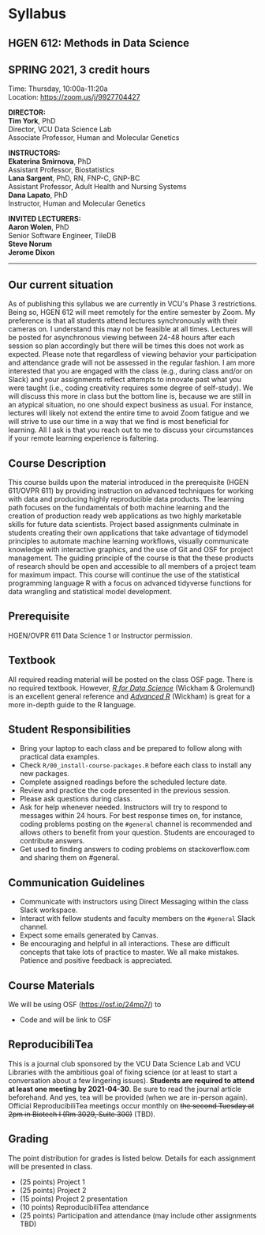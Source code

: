# Syllabus
## HGEN 612: Methods in Data Science
## SPRING 2021, 3 credit hours

Time: Thursday, 10:00a-11:20a  
Location: https://zoom.us/j/9927704427  

**DIRECTOR:**  
**Tim York**, PhD  
Director, VCU Data Science Lab  
Associate Professor, Human and Molecular Genetics  

**INSTRUCTORS:**  
**Ekaterina Smirnova**, PhD  
Assistant Professor, Biostatistics  
**Lana Sargent**, PhD, RN, FNP-C, GNP-BC  
Assistant Professor, Adult Health and Nursing Systems  
**Dana Lapato**, PhD  
Instructor, Human and Molecular Genetics  

**INVITED LECTURERS:**  
**Aaron Wolen**, PhD  
Senior Software Engineer, TileDB  
**Steve Norum**  
**Jerome Dixon**  

- - -

## Our current situation
As of publishing this syllabus we are currently in VCU's Phase 3 restrictions. Being so, HGEN 612 will meet remotely for the entire semester by Zoom. My preference is that all students attend lectures synchronously with their cameras on. I understand this may not be feasible at all times. Lectures will be posted for asynchronous viewing between 24-48 hours after each session so plan accordingly but there will be times this does not work as expected. Please note that regardless of viewing behavior your participation and attendance grade will not be assessed in the regular fashion. I am more interested that you are engaged with the class (e.g., during class and/or on Slack) and your assignments reflect attempts to innovate past what you were taught (i.e., coding creativity requires some degree of self-study). We will discuss this more in class but the bottom line is, because we are still in an atypical situation, no one should expect business as usual. For instance, lectures will likely not extend the entire time to avoid Zoom fatigue and we will strive to use our time in a way that we find is most beneficial for learning. All I ask is that you reach out to me to discuss your circumstances if your remote learning experience is faltering.  


## Course Description
This course builds upon the material introduced in the prerequisite (HGEN 611/OVPR 611) by providing instruction on advanced techniques for working with data and producing highly reproducible data products. The learning path focuses on the fundamentals of both machine learning and the creation of production ready web applications as two highly marketable skills for future data scientists. Project based assignments culminate in students creating their own applications that take advantage of tidymodel principles to automate machine learning workflows, visually communicate knowledge with interactive graphics, and the use of Git and OSF for project management. The guiding principle of the course is that the these products of research should be open and accessible to all members of a project team for maximum impact. This course will continue the use of the statistical programming language R with a focus on advanced tidyverse functions for data wrangling and statistical model development.  


## Prerequisite
HGEN/OVPR 611 Data Science 1 or Instructor permission.  


## Textbook
All required reading material will be posted on the class OSF page. There is no required textbook. However, [*R for Data Science*][101] (Wickham & Grolemund) is an excellent general reference and [*Advanced R*][102] (Wickham) is great for a more in-depth guide to the R language.  


## Student Responsibilities
  - Bring your laptop to each class and be prepared to follow along with practical data examples.
  - Check `R/00_install-course-packages.R` before each class to install any new packages.
  - Complete assigned readings before the scheduled lecture date.  
  - Review and practice the code presented in the previous session.  
  - Please ask questions during class.
  - Ask for help whenever needed. Instructors will try to respond to messages within 24 hours. For best response times on, for instance, coding problems posting on the `#general` channel is recommended and allows others to benefit from your question. Students are encouraged to contribute answers.
  - Get used to finding answers to coding problems on stackoverflow.com and sharing them on #general.
  
  
## Communication Guidelines
  - Communicate with instructors using Direct Messaging within the class Slack workspace.  
  - Interact with fellow students and faculty members on the `#general` Slack channel.
  - Expect some emails generated by Canvas.
  - Be encouraging and helpful in all interactions. These are difficult concepts that take lots of practice to master. We all make mistakes. Patience and positive feedback is appreciated.


## Course Materials
We will be using OSF (https://osf.io/24mp7/) to 

  - Code and will be link to OSF


## ReproducibiliTea
This is a journal club sponsored by the VCU Data Science Lab and VCU Libraries with the ambitious goal of fixing science (or at least to start a conversation about a few lingering issues). **Students are required to attend at least one meeting by 2021-04-30**. Be sure to read the journal article beforehand. And yes, tea will be provided (when we are in-person again). Official ReproducibiliTea meetings occur monthly on ~~the second Tuesday at 2pm in Biotech I (Rm 3029, Suite 300)~~ (TBD).  


## Grading
The point distribution for grades is listed below. Details for each assignment will be presented in class.    

  - (25 points) Project 1 
  - (25 points) Project 2
  - (15 points) Project 2 presentation
  - (10 points) ReproducibiliTea attendance
  - (25 points) Participation and attendance (may include other assignments TBD)  



[101]: https://r4ds.had.co.nz/            "R for Data Science"
[102]: https://adv-r.hadley.nz/index.html "Advanced R"

